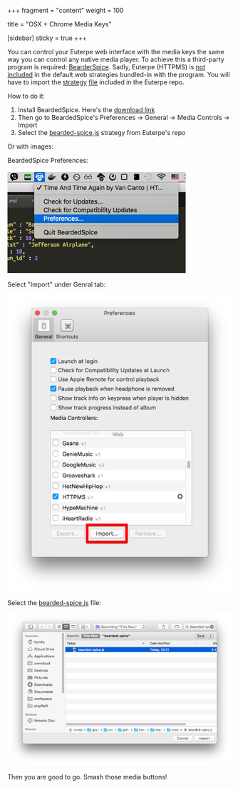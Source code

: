+++
fragment = "content"
weight = 100

title = "OSX + Chrome Media Keys"

[sidebar]
  sticky = true
+++


You can control your Euterpe web interface with the media keys the same way you can control any native media player. To achieve this a third-party program is required: [BearderSpice](https://beardedspice.github.io/). Sadly, Euterpe (HTTPMS) is [not included](https://github.com/beardedspice/beardedspice/pull/684) in the default web strategies bundled-in with the program. You will have to import the [strategy](https://github.com/beardedspice/beardedspice/tree/disco-strategy-web#writing-a-media-strategy) [file](https://github.com/ironsmile/httpms/blob/master/tools/bearded-spice.js) included in the Euterpe repo.

How to do it:

1. Install BeardedSpice. Here's the [download link](https://beardedspice.github.io/#download)
2. Then go to BeardedSpice's Preferences -> General -> Media Controls -> Import
3. Select the [bearded-spice.js](https://github.com/ironsmile/httpms/blob/master/tools/bearded-spice.js) strategy from Euterpe's repo

Or with images:

BeardedSpice Preferences:

![BS Install Step 1](barded-spice-install-step1.png)

Select "Import" under Genral tab:

![BS Install Step 2](barded-spice-install-step2.png)

Select the [bearded-spice.js](tools/bearded-spice.js) file:

![BS Install Step 3](barded-spice-install-step3.png)

Then you are good to go. Smash those media buttons!
